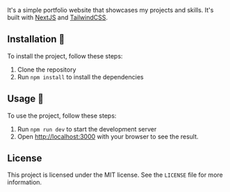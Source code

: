 It's a simple portfolio website that showcases my projects and skills. It's built with [NextJS](https://nextjs.org/) and [TailwindCSS](https://tailwindcss.com/).

## Installation :wrench:

To install the project, follow these steps:

1. Clone the repository
2. Run `npm install` to install the dependencies

## Usage :rocket:

To use the project, follow these steps:

1. Run `npm run dev` to start the development server
2. Open [http://localhost:3000](http://localhost:3000) with your browser to see the result.

## License

This project is licensed under the MIT license. See the `LICENSE` file for more information.

